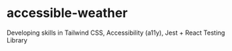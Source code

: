 # accessible-weather
Developing skills in Tailwind CSS, Accessibility (a11y), Jest + React Testing Library
